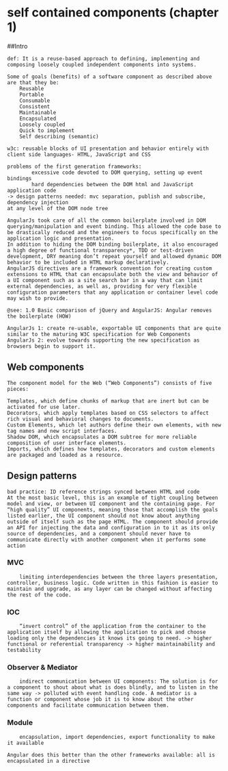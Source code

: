 # self contained components (chapter 1)
	
##Intro

	def: It is a reuse-based approach to defining, implementing and composing loosely coupled independent components into systems.

	Some of goals (benefits) of a software component as described above are that they be:
		Reusable
		Portable
		Consumable
		Consistent
		Maintainable
		Encapsulated
		Loosely coupled
		Quick to implement
		Self describing (semantic)

	w3c: reusable blocks of UI presentation and behavior entirely with client side languages- HTML, JavaScript and CSS

	problems of the first generation frameworks:
			excessive code devoted to DOM querying, setting up event bindings
			hard dependencies between the DOM html and JavaScript application code
	-> design patterns needed: mvc separation, publish and subscribe, dependency injection
	at any level of the DOM node tree

	AngularJs took care of all the common boilerplate involved in DOM querying/manipulation and event binding. This allowed the code base to be drastically reduced and the engineers to focus specifically on the application logic and presentation.
	In addition to hiding the DOM binding boilerplate, it also encouraged a high degree of functional transparency*, TDD or test-driven development, DRY meaning don’t repeat yourself and allowed dynamic DOM behavior to be included in HTML markup declaratively.
	AngularJS directives are a framework convention for creating custom extensions to HTML that can encapsulate both the view and behavior of a UI component such as a site search bar in a way that can limit external dependencies, as well as, providing for very flexible configuration parameters that any application or container level code may wish to provide.

	@see: 1.0 Basic comparison of jQuery and AngularJS: Angular removes the boilerplate (HOW)

	AngularJs 1: create re-usable, exportable UI components that are quite similar to the maturing W3C specification for Web Components
	AngularJs 2: evolve towards supporting the new specification as browsers begin to support it.

## Web components
	The component model for the Web (“Web Components”) consists of five pieces:

	Templates, which define chunks of markup that are inert but can be activated for use later.
	Decorators, which apply templates based on CSS selectors to affect rich visual and behavioral changes to documents.
	Custom Elements, which let authors define their own elements, with new tag names and new script interfaces.
	Shadow DOM, which encapsulates a DOM subtree for more reliable composition of user interface elements.
	Imports, which defines how templates, decorators and custom elements are packaged and loaded as a resource.

## Design patterns
	bad practice: ID reference strings synced between HTML and code
	At the most basic level, this is an example of tight coupling between model and view, or between UI component and the containing page. For “high quality” UI components, meaning those that accomplish the goals listed earlier, the UI component should not know about anything outside of itself such as the page HTML. The component should provide an API for injecting the data and configuration in to it as its only source of dependencies, and a component should never have to communicate directly with another component when it performs some action

### MVC
		
		limiting interdependencies between the three layers presentation, controller, business logic. Code written in this fashion is easier to maintain and upgrade, as any layer can be changed without affecting the rest of the code.

### IOC
		“invert control” of the application from the container to the application itself by allowing the application to pick and choose loading only the dependencies it knows its going to need. -> higher functional or referential transparency -> higher maintainability and testability

### Observer & Mediator
		indirect communication between UI components: The solution is for a component to shout about what is does blindly, and to listen in the same way -> polluted with event handling code. A mediator is a function or component whose job it is to know about the other components and facilitate communication between them.

### Module
		encapsulation, import dependencies, export functionality to make it available

	Angular does this better than the other frameworks available: all is encapsulated in a directive
